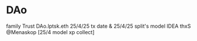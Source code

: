 # DAo
family Trust 
DAo.lptsk.eth
25/4/25 tx date
&
25/4/25 split's model IDEA
thxS @Menaskop [25/4 model xp collect]

